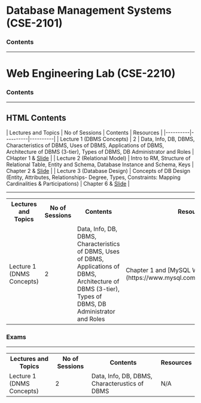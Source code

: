 # Database Management Systems (CSE-2101)  
### Contents

---
# Web Engineering Lab (CSE-2210)  
### Contents

---

## HTML Contents

| Lectures and Topics | No of Sessions | Contents | Resources |
|----------|----------|----------|
| Lecture 1 (DBMS Concepts)  | 2 | Data, Info, DB, DBMS, Characteristics of DBMS, Uses of DBMS, Applications of DBMS, Architecture of DBMS (3-tier), Types of DBMS, DB Administrator and Roles   | CHapter 1 & [Slide](https://github.com/samsuddoha/DBMS/tree/main/Lecture%201%20-%20intro)   |
| Lecture 2 (Relational Model) | Intro to RM, Structure of Relational Table, Entity and Schema, Database Instance and Schema, Keys   | Chapter 2 & [Slide](https://github.com/samsuddoha/DBMS/tree/main/Lecture%202%20-%20Relational%20Model)   |
| Lecture 3 (Database Design)  | Concepts of DB Design (Entity, Attributes, Relationships- Degree, Types, Constraints: Mapping Cardinalities & Participations)  | Chapter 6 & [Slide](https://github.com/samsuddoha/DBMS/tree/main/Lecture%203%20-%20Database%20Design)  |


---


<table>
    <tr>
        <th>Lectures and Topics</th>
        <th>No of Sessions</th>
        <th>Contents </th>
        <th>Resources</th>
    </tr>
    <tr>
        <td>Lecture 1 (DNMS Concepts)</td>
        <td>2</td>
        <td> Data, Info, DB, DBMS, Characteristics of DBMS, Uses of DBMS, Applications of DBMS, Architecture of DBMS (3-tier), Types of DBMS, DB Administrator and Roles</td>
        <td> Chapter 1 and [MySQL Workbench](https://www.mysql.com/products/workbench/) </td>
    </tr>
</table>


### Exams

---

<table>
    <tr>
        <th>Lectures and Topics</th>
        <th>No of Sessions</th>
        <th>Contents </th>
        <th>Resources</th>
    </tr>
    <tr>
        <td>Lecture 1 (DNMS Concepts)</td>
        <td>2</td>
        <td> Data, Info, DB, DBMS, Characterustics of DBMS</td>
        <td>N/A</td>
    </tr>
</table>